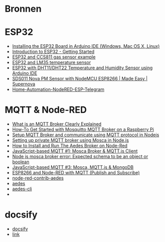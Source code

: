 # Bronnen

# ESP32
* <a target="_blank" href="https://randomnerdtutorials.com/installing-the-esp32-board-in-arduino-ide-windows-instructions/">Installing the ESP32 Board in Arduino IDE (Windows, Mac OS X, Linux)</a> 
* <a target="_blank" href="https://www.youtube.com/watch?v=xPlN_Tk3VLQ">Introduction to ESP32 - Getting Started</a> 
* <a target="_blank" href="http://www.esp32learning.com/code/esp32-and-ccs811-gas-sensor-example.php">ESP32 and CCS811 gas sensor example</a> 
* <a target="_blank" href="http://www.esp32learning.com/code/esp32-and-lm35-temperature-sensor.php">ESP32 and LM35 temperature sensor</a> 
* <a target="_blank" href="https://randomnerdtutorials.com/esp32-dht11-dht22-temperature-humidity-sensor-arduino-ide/">ESP32 with DHT11/DHT22 Temperature and Humidity Sensor using Arduino IDE</a> 
* <a target="_blank" href="https://www.youtube.com/watch?v=37Ul4A1v_ts&feature=emb_title">SDS011 Nova PM Sensor with NodeMCU ESP8266 | Made Easy | Supernova</a> 
* <a target="_blank" href="https://github.com/Alextros00/Home-Automation-NodeRED-ESP-Telegram">Home-Automation-NodeRED-ESP-Telegram</a>

# MQTT & Node-RED
* <a target="_blank" href="https://www.youtube.com/watch?v=WmKAWOVnwjE">What is an MQTT Broker Clearly Explained</a> 
* <a target="_blank" href="https://www.youtube.com/watch?v=AsDHEDbyLfg">How-To Get Started with Mosquitto MQTT Broker on a Raspberry Pi</a>
* <a target="_blank" href="https://blog.usejournal.com/setup-mqtt-broker-and-communicate-using-mqtt-protocol-in-nodejs-a784487fa369">Setup MQTT Broker and communicate using MQTT protocol in Nodejs</a> 
* <a target="_blank" href="https://medium.com/@alifabdullah/setting-up-private-mqtt-broker-using-mosca-in-node-js-c61a3c74f952">Setting up private MQTT broker using Mosca in Node.js</a> 
* <a target="_blank" href="https://stevesnoderedguide.com/install-mosca-mqtt-broker-node-red">How to Install and Run The Aedes Broker on Node-Red</a> 
* <a target="_blank" href="https://www.youtube.com/watch?v=HRrqF8ISQJs">JavaScript-based MQTT #1: Mosca Broker & MQTT.js Client</a> 
* <a target="_blank" href="https://stackoverflow.com/questions/64189045/node-js-mosca-broker-error-expected-schema-to-be-an-object-or-boolean">Node js mosca broker error: Expected schema to be an object or boolean</a> 
* <a target="_blank" href="https://www.youtube.com/watch?v=-8NgIdT_OBc">JavaScript-based MQTT #3: Mosca, MQTT.js & MongoDB</a> 
* <a target="_blank" href="https://randomnerdtutorials.com/esp8266-and-node-red-with-mqtt/">ESP8266 and Node-RED with MQTT (Publish and Subscribe)</a> 
* <a target="_blank" href="https://flows.nodered.org/node/node-red-contrib-aedes">node-red-contrib-aedes</a> 
* <a target="_blank" href="https://www.npmjs.com/package/aedes">aedes</a> 
* <a target="_blank" href="https://www.npmjs.com/package/aedes-cli">aedes-cli</a> 
* <a target="_blank" href="https://flows.nodered.org/flow/1bffe6808d37bd96cce283939983e758"></a>

# docsify
* <a target="_blank" href="https://docsify.js.org/#/quickstart">docsify</a> 
* <a target="_blank" href="">link</a> 
